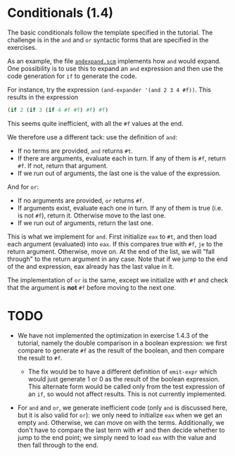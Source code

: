 # Conditionals (1.4)
The basic conditionals follow the template specified in the tutorial.
The challenge is in the `and` and `or` syntactic forms that are specified in 
the exercises.

As an example, the file [`andexpand.scm`](andexpand.scm) implements how
`and` would expand. One possibility is to use this to expand an `and`
expression and then use the code generation for `if` to generate the code.

For instance, try the expression `(and-expander '(and 2 3 4 #f))`. This
results in the expression
```scheme
(if 2 (if 3 (if 4 #f #f) #f) #f)
```
This seems quite inefficient, with all the `#f` values at the end.

We therefore use a different tack: use the definition of `and`:
- If no terms are provided, `and` returns `#t`.
- If there are arguments, evaluate each in turn. If any of them is `#f`, return
  `#f`. If not, return that argument.
- If we run out of arguments, the last one is the value of the expression.

And for `or`:
- If no arguments are provided, `or` returns `#f`.
- If arguments exist, evaluate each one in turn. If any of them is true (i.e. 
  is not `#f`), return it. Otherwise move to the last one.
- If we run out of arguments, return the last one.

This is what we implement for `and`. First initialize `eax` to `#t`, and then
load each argument (evaluated) into `eax`. If this compares true with `#f`,
`je` to the return argument. Otherwise, move on. At the end of the list, we
will "fall through" to the return argument in any case. Note that if we jump
to the end of the and expression, eax already has the last value in it.

The implementation of `or` is the same, except we initialize with `#f` and
check that the argument is **not** `#f` before moving to the next one.

# TODO
- We have not implemented the optimization in exercise 1.4.3 of the tutorial,
  namely the double comparison in a boolean expression: we first compare to 
  generate `#f` as the result of the boolean, and then compare the result to 
  `#f`. 
    - The fix would be to have a different definition of `emit-expr` which
      would just generate 1 or 0 as the result of the boolean expression. This
      alternate form would be called only from the test expression of an `if`,
      so would not affect results. This is not currently implemented.

- For `and` and `or`, we generate inefficient code (only `and` is discussed
  here, but it is also valid for `or`): we only need to initialize `eax` when
  we get an empty `and`. Otherwise, we can move on with the terms.
  Additionally, we don't have to compare the last term with `#f` and then
  decide whether to jump to the end point; we simply need to load `eax` with
  the value and then fall through to the end.

